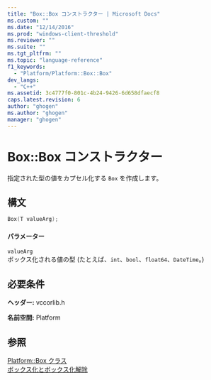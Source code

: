 ```yaml
---
title: "Box::Box コンストラクター | Microsoft Docs"
ms.custom: ""
ms.date: "12/14/2016"
ms.prod: "windows-client-threshold"
ms.reviewer: ""
ms.suite: ""
ms.tgt_pltfrm: ""
ms.topic: "language-reference"
f1_keywords: 
  - "Platform/Platform::Box::Box"
dev_langs: 
  - "C++"
ms.assetid: 3c4777f0-801c-4b24-9426-6d658dfaecf8
caps.latest.revision: 6
author: "ghogen"
ms.author: "ghogen"
manager: "ghogen"
---
```

# Box::Box コンストラクター
指定された型の値をカプセル化する `Box` を作成します。  
  
## 構文  
  
```cpp  
Box(T valueArg);  
```  
  
#### パラメーター  
 `valueArg`  
 ボックス化される値の型 \(たとえば、`int`、`bool`、`float64`、`DateTime`。\)  
  
## 必要条件  
 **ヘッダー:** vccorlib.h  
  
 **名前空間:** Platform  
  
## 参照  
 [Platform::Box クラス](../cppcx/platform-box-class.md)   
 [ボックス化とボックス化解除](../cppcx/boxing-c-cx.md)